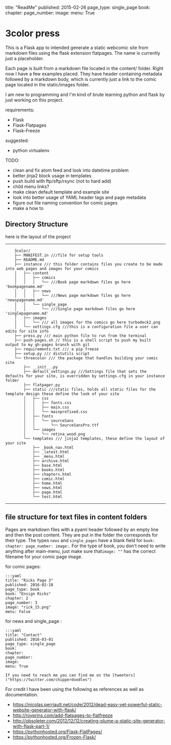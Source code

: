 title: "ReadMe"
published: 2015-02-26
page_type: single_page
book:
chapter:
page_number:
image:
menu: True

# 3color press

This is a Flask app to intended generate a static webcomic site from markdown files using the flask extension flatpages. The name is currently just a placeholder.

Each page is built from a markdown file located in the content/ folder. Right now I have a few examples placed. They have header containing metadata followed by a markdown body, which is currently just a link to the comic page located in the static/images folder.

I am new to programming and I'm kind of brute learning python and flask by just working on this project.


requirements:

 * Flask
 * Flask-Flatpages
 * Flask-Freeze

suggested:

 * python virtualenv

TODO:

  * clean and fix atom feed and look into datetime problem
  * better jinja2 block usage in templates
  * push build with ftp/sftp/rsync (not to hard add)
  * child menu links?
  * make clean default template and example site
  * look into better usage of YAML header tags and page metadata
  * figure out file naming convention for comic pages
  * make a how to

## Directory Structure
here is the layout of the project

---

        3color/
        ├── MANIFEST.in ///file for setup tools
        ├── README.md
        ├── instance /// this folder contains files you create to be made into web pages and images for your comics
        │   ├── content
        │   │   ├── comics
        │   │   │   └── ///Book page markdown files go here 'bookpagename.md'
        │   │   ├── news
        │   │   │   └── ///News page markdown files go here 'newspagename.md'
        │   │   └── single_page
        │   │       └── ///Single page markdown files go here 'singlepagename.md'
        │   ├── images
        │   │   └── /// all images for the comics go here turbodeck2.png
        │   └── settings.cfg ///this is a configuration file a user can edito for site info
        ├── press.py /// main python file to run from the terminal
        ├── push-pages.sh // this is a shell script to push my built output to my gh-pages branch with git
        ├── requirements.txt /// a pip freeze
        ├── setup.py /// distutils script
        └── threecolor /// the package that handles building your comic site
            ├── __init__.py
            ├── default_settings.py ///Settings file that sets the defaults for your site, is overridden by settings.cfg in your instance folder
            ├── flatpager.py
            ├── static ///static files, holds all static files for the template design these define the look of your site
            │   ├── css
            │   │   ├── fonts.css
            │   │   ├── main.css
            │   │   └── mainprefixed.css
            │   ├── fonts
            │   │   └── sourceSans
            │   │       └── SourceSansPro.ttf
            │   └── images
            │       └── retina_wood.png
            └── templates /// jinja2 templates, these define the layout of your site
                ├── _book_nav.html
                ├── _latest.html
                ├── _menu.html
                ├── archive.html
                ├── base.html
                ├── books.html
                ├── chapters.html
                ├── comic.html
                ├── home.html
                ├── news.html
                ├── page.html
                └── test.html


---
## file structure for text files in content folders
Pages are markdown files with a pyaml header followed by an empty line and then the post content. They are put in the folder the corresponds for their type. The types `news` and `single_pages` have a blank field for `book: chapter: page_number: image:`. For the type of book, you don't need to write anything after main-menu, just make sure that`image: ""` has the correct filename for your comic page image.

for comic pages:

    :::yaml
    title: "Ricks Page 3"
    published: 2016-02-18
    page_type: book
    book: "Ensign Ricks"
    chapter: 2
    page_number: 3
    image: "rick_15.png"
    menu: False


for news and single_page :

    :::yaml
    title: "Contact"
    published: 2016-03-01
    page_type: single_page
    book:
    chapter:
    page_number:
    image:
    menu: True

    If you need to reach me you can find me on the [tweeters]("https://twitter.com/chipperdoodles")


For credit I have been using the following as references as well as documentation.

   * <https://nicolas.perriault.net/code/2012/dead-easy-yet-powerful-static-website-generator-with-flask/>
   * <http://royprins.com/add-flatpages-to-flatfreeze>
   * <http://obsoleter.com/2012/12/12/creating-plume-a-static-site-generator-with-flask-part-1/>
   * <https://pythonhosted.org/Flask-FlatPages/>
   * <https://pythonhosted.org/Frozen-Flask/>
